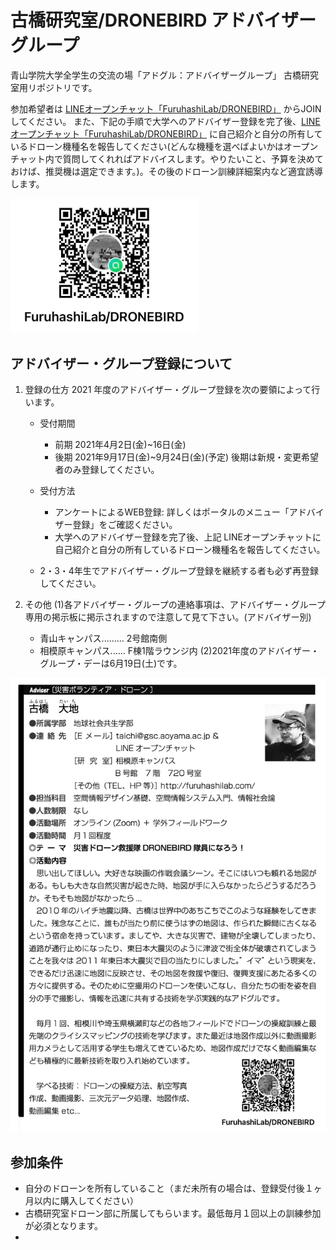 # 古橋研究室/DRONEBIRD アドバイザーグループ
青山学院大学全学生の交流の場「アドグル：アドバイザーグループ」 古橋研究室用リポジトリです。

参加希望者は [LINEオープンチャット「FuruhashiLab/DRONEBIRD」](https://line.me/ti/g2/UIaFnxDSC-gq5jwGdq5urA) からJOINしてください。
また、下記の手順で大学へのアドバイザー登録を完了後、[LINEオープンチャット「FuruhashiLab/DRONEBIRD」](https://line.me/ti/g2/UIaFnxDSC-gq5jwGdq5urA) に自己紹介と自分の所有しているドローン機種名を報告してください(どんな機種を選べばよいかはオープンチャット内で質問してくれればアドバイスします。やりたいこと、予算を決めておけば、推奨機は選定できます。)。その後のドローン訓練詳細案内など適宜誘導します。

<a href="https://line.me/ti/g2/UIaFnxDSC-gq5jwGdq5urA" ><img src="https://github.com/furuhashilab/advisergroup/blob/main/assets/images/167751594_251508870015580_3742215109158859642_n.jpg?raw=true" width="300" /></a>


## アドバイザー・グループ登録について
1. 登録の仕方
2021 年度のアドバイザー・グループ登録を次の要領によって行います。 
   * 受付期間
      - 前期 2021年4月2日(金)~16日(金)
      - 後期 2021年9月17日(金)~9月24日(金)(予定) 後期は新規・変更希望者のみ登録してください。
   * 受付方法
      - アンケートによるWEB登録: 詳しくはポータルのメニュー「アドバイザー登録」をご確認ください。
      - 大学へのアドバイザー登録を完了後、上記 LINEオープンチャットに自己紹介と自分の所有しているドローン機種名を報告してください。

   * 2・3・4年生でアドバイザー・グループ登録を継続する者も必ず再登録してください。

2. その他
   (1)各アドバイザー・グループの連絡事項は、アドバイザー・グループ専用の掲示板に掲示されますので注意して見て下さい。(アドバイザー別)
   * 青山キャンパス......... 2号館南側
   * 相模原キャンパス...... F棟1階ラウンジ内
   (2)2021年度のアドバイザー・グループ・デーは6月19日(土)です。

<img src="https://github.com/furuhashilab/advisergroup/blob/main/assets/images/%E3%82%B9%E3%82%AF%E3%83%AA%E3%83%BC%E3%83%B3%E3%82%B7%E3%83%A7%E3%83%83%E3%83%88%202021-04-02%205.04.14.png?raw=true" width="600" />


## 参加条件
 * 自分のドローンを所有していること（まだ未所有の場合は、登録受付後１ヶ月以内に購入してください）
 * 古橋研究室ドローン部に所属してもらいます。最低毎月１回以上の訓練参加が必須となります。
 * 
